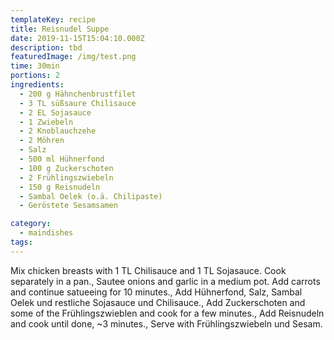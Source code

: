 ```yaml
---
templateKey: recipe
title: Reisnudel Suppe
date: 2019-11-15T15:04:10.000Z
description: tbd
featuredImage: /img/test.png
time: 30min
portions: 2
ingredients:
  - 200 g Hähnchenbrustfilet
  - 3 TL süßsaure Chilisauce
  - 2 EL Sojasauce
  - 1 Zwiebeln
  - 2 Knoblauchzehe
  - 2 Möhren
  - Salz
  - 500 ml Hühnerfond
  - 100 g Zuckerschoten
  - 2 Frühlingszwiebeln
  - 150 g Reisnudeln
  - Sambal Oelek (o.ä. Chilipaste)
  - Geröstete Sesamsamen

category:
  - maindishes
tags:
---
```


Mix chicken breasts with 1 TL Chilisauce and 1 TL Sojasauce. Cook separately in a pan., Sautee onions and garlic in a medium pot. Add carrots and continue satueeing for 10 minutes., Add Hühnerfond, Salz, Sambal Oelek und restliche Sojasauce und Chilisauce., Add Zuckerschoten and some of the Frühlingszwieblen and cook for a few minutes., Add Reisnudeln and cook until done, ~3 minutes., Serve with Frühlingszwiebeln und Sesam.
